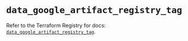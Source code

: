 # `data_google_artifact_registry_tag`

Refer to the Terraform Registry for docs: [`data_google_artifact_registry_tag`](https://registry.terraform.io/providers/hashicorp/google/6.49.0/docs/data-sources/artifact_registry_tag).
